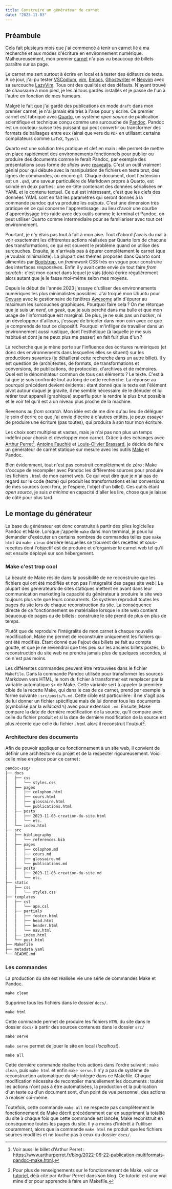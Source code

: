 ```yaml
---
title: Construire un générateur de carnet
date: "2023-11-03"
---
```


## Préambule

Cela fait plusieurs mois que j'ai commencé à tenir un carnet lié à ma recherche et aux modes d'écriture en environnement numérique.
Malheureusement, mon premier [carnet](https://cailloux.en-cours-de-construction) n'a pas vu beaucoup de billets paraître sur sa page.

Le carnet me sert surtout à écrire en local et à tester des éditeurs de texte.
À ce jour, j'ai pu tester [VSCodium](https://vscodium.com/), [vim](https://www.vim.org/), [Emacs](https://www.gnu.org/software/emacs/), [Ghostwriter](https://ghostwriter.kde.org/fr/) et [Neovim](https://neovim.io/) avec sa surcouche [LazyVim](https://www.lazyvim.org/).
Tous ont des qualités et des défauts.
N'ayant trouvé de chaussure à mon pied, je les ai tous gardés installés et je passe de l'un à l'autre en fonction de mes humeurs.

Malgré le fait que j'ai gardé des publications en mode `draft` dans mon premier carnet, je n'ai jamais été très à l'aise pour y écrire.
Ce premier carnet est fabriqué avec [Quarto](https://quarto.org/), un système _open source_ de publication scientifique et technique conçu comme une surcouche de [Pandoc](https://pandoc.org/). Pandoc est un couteau-suisse très puissant qui peut convertir ou transformer des formats de balisages entre eux (ainsi que vers du `PDF` en utilisant certains compilateurs comme `LaTeX`, `Typst`).

Quarto est une solution très pratique et clef en main : elle permet de mettre en place rapidement des environnements fonctionnels pour publier ou produire des documents comme le ferait Pandoc, par exemple des présentations sous forme de _slides_ avec [reavealjs](https://revealjs.com/).
C'est un outil vraiment génial pour qui débute avec la manipulation de fichiers en texte brut, des lignes de commandes, ou encore git.
Chaque document, dont l'extension est un `.qmd`, une saveur particulière de Markdown propre à Quarto, est scindé en deux parties : une en-tête contenant des données sérialisées en YAML et le contenu textuel.
Ce qui est intéressant, c'est que les clefs des données YAML sont en fait les paramètres qui seront donnés à la commande pandoc qui va produire les _outputs_.
C'est une dimension très pratique en ce qui concerne l'apprentissage : au lieu d'avoir une courbe d'apprentissage très raide avec des outils comme le terminal et Pandoc, on peut utiliser Quarto comme intermédiaire pour se familiariser avec tout cet environnement.

Pourtant, je n'y étais pas tout à fait à mon aise.
Tout d'abord j'avais du mal à voir exactement les différentes actions réalisées par Quarto lors de chacune des transformations, ce qui est souvent le problème quand on utilise des surcouches.
Ensuite, je n'arrivais pas à épurer complètement le carnet (que je voulais minimaliste).
La plupart des thèmes proposés dans Quarto sont alimentés par [Bootstrap](https://getbootstrap.com/), un _framework_ CSS très en vogue pour construire des interfaces _responsives_.
Enfin il y avait cette envie de tout faire _from scratch_ : c'est mon carnet dans lequel je vais (dois) écrire régulièrement alors autant que je le fasse moi-même selon mes moyens.

Depuis le début de l'année 2023 j'essaye d'utiliser des environnements numériques les plus minimalistes possibles.
J'ai troqué mon Ubuntu pour [Devuan](https://www.devuan.org/) avec le gestionnaire de fenêtres [Awesome](https://awesomewm.org/) afin d'épurer au maximum les surcouches graphiques.
Pourquoi faire cela ? On me rétorque que je suis un _nerd_, un _geek_, que je suis perché dans ma bulle et que mon usage de l'informatique est marginal.
De plus, je ne suis pas un _hacker_, ni un développeur d'ailleurs, j'essaye de bricoler dans mon coin avec ce que je comprends de tout ce dispositif.
Pourquoi m'infliger de travailler dans un environnement aussi rustique, dont l'esthétique (à laquelle je me suis habitué et dont je ne peux plus me passer) en fait fuir plus d'un ?

La recherche que je mène porte sur l'influence des écritures numériques (et donc des environnements dans lesquelles elles se situent) sur les productions savantes (je détaillerai cette recherche dans un autre billet).
Il y est question de (archi)textes, de formats, de transformations et conversions, de publications, de protocoles, d'archives et de mémoires.
Quel est le dénominateur commun de tous ces éléments ?
Le texte.
C'est à lui que je suis confronté tout au long de cette recherche.
La réponse au pourquoi précédent devient évidente : étant donné que le texte est l'élément pivot autour duquel je gravite, il me semble nécessaire de le dénuder et lui retirer tout appareil (graphique) superflu pour le rendre le plus brut possible et le voir tel qu'il est à un niveau plus proche de la machine.

Revenons au _from scratch_.
Mon idée est de me dire qu'au lieu de déléguer le soin d'écrire ce que j'ai envie d'écrire à d'autres entités, je peux essayer de produire une écriture (pas toutes), qui produira à son tour mon écriture.

Les choix sont multiples et vastes, mais je n'ai pas non plus un temps indéfini pour choisir et développer mon carnet.
Grâce à des échanges avec [Arthur Perret](https://www.arthurperret.fr/)[^1], [Antoine Fauchié](https://www.quaternum.net/) et [Louis-Olivier Brassard](https://www.lobrassard.net/), je décide de faire un générateur de carnet statique sur mesure avec les outils [Make](https://www.gnu.org/software/make/) et Pandoc.

Bien évidemment, tout n'est pas construit complètement de zéro : Make s'occupe de recompiler avec Pandoc les différentes sources pour produire les fichiers `.html` de mon carnet web.
Ce qui veut dire que je n'ai pas de regard sur le code (texte) qui produit les transformations et les conversions de mes sources (ceci fera, je l'espère, l'objet d'un billet).
Ces outils étant _open source_, je suis _a minima_ en capacité d'aller les lire, chose que je laisse de côté pour plus tard.

## Le montage du générateur

La base du générateur est donc construite à partir des piles logicielles Pandoc et Make.
Lorsque j'appelle `make` dans mon terminal, je peux lui demander d'exécuter un certains nombres de commandes telles que `make html` ou `make clean` derrière lesquelles se trouvent des recettes et sous-recettes dont l'objectif est de produire et d'organiser le carnet web tel qu'il est ensuite déployé sur son hébergement.

### Make c'est trop cool

La beauté de Make réside dans la possibilité de ne reconstruire que les fichiers qui ont été modifiés et non pas l'intégralité des pages site web !
La plupart des générateurs de sites statiques mettent en avant dans leur communication marketing la capacité du générateur à produire le site web toujours plus vite que leurs concurrents.
Ce système reproduit toutes les pages du site lors de chaque reconstruction du site.
La conséquence directe de ce fonctionnement se matérialise lorsque le site web contient beaucoup de pages ou de billets : construire le site prend de plus en plus de temps.

Plutôt que de reproduire l'intégralité de mon carnet à chaque nouvelle modification, Make me permet de reconstruire uniquement les fichiers qui ont été modifiés.
Étant donné que l'ajout des billets se fait au compte goutte, et que je ne reviendrai que très peu sur les anciens billets postés, la reconstruction du site web ne prendra jamais plus de quelques secondes, si ce n'est pas moins.

Les différentes commandes peuvent être retrouvées dans le fichier `Makefile`.
Dans la commande Pandoc utilisée pour transformer les sources Markdown vers HTML, le nom du fichier à transformer est remplacer par la variable automatique `$<` de Make.
Cette variable sert à appeler la première cible de la recette Make, qui dans le cas de ce carnet, prend par exemple la forme suivante : `src/posts/%.md`.
Cette cible est particulière : il ne s'agit pas de lui donner un fichier spécifique mais de lui donner tous les documents (symbolisé par la _wildcard_ `%`) avec pour extension `.md`.
Ensuite, Make compare la date de dernière modification de la source, qu'il compare avec celle du fichier produit et si la date de dernière modification de la source est plus récente que celle du fichier `.html` alors il reconstruit l'_output_[^2].

### Architecture des documents

Afin de pouvoir appliquer ce fonctionnement à un site web, il convient de définir une architecture du projet et de la respecter rigoureusement.
Voici celle mise en place pour ce carnet :

```bash
pandoc-ssg/
├── docs
│   ├── css
│   │   └── styles.css
│   ├── pages
│   │   ├── colophon.html
│   │   ├── cours.html
│   │   ├── glossaire.html
│   │   └── publications.html
│   ├── posts
│   │   ├── 2023-11-03-creation-du-site.html
│   │   └── etc.
│   └── index.html
├── src
│   ├── bibliography
│   │   └── references.bib
│   ├── pages
│   │   ├── colophon.md
│   │   ├── cours.md
│   │   ├── glossaire.md
│   │   └── publications.md
│   ├── posts
│   │   ├── 2023-11-03-creation-du-site.md
│   │   └── etc.
├── static
│   ├── css
│   │   └── styles.css
├── templates
│   ├── csl
│   │   └── apa.csl
│   ├── partials
│   │   ├── footer.html
│   │   ├── head.html
│   │   ├── header.html
│   │   └── nav.html
│   ├── index.html
│   └── post.html
├── Makefile
├── metadata.yaml
└── README.md
```
### Les commandes

La production du site est réalisée vie une série de commandes Make et Pandoc.

```
make clean
```
Supprime tous les fichiers dans le dossier `docs/`.

```
make html
```
Cette commande permet de produire les fichiers `HTML` du site dans le dossier `docs/` à partir des sources contenues dans le dossier `src/`

```
make serve
```
`make serve` permet de jouer le site en local (_localhost_).

```
make all
```
Cette dernière commande réalise trois actions dans l'ordre suivant : `make clean`, puis `make html` et enfin `make serve`.
Il n'y a pas de système de reconstruction automatique du site intégré dans ce Makefile.
Chaque modification nécessite de recompiler manuellement les documents : toutes les actions n'ont pas à être automatisées, la production et la publication d'un texte ou d'un document sont, d'un point de vue personnel, des actions à réaliser soi-même.

Toutefois, cette commande `make all` ne respecte pas complètement le fonctionnement de Make décrit précédemment car en supprimant la totalité du site à chaque fois que cette commande est lancée, Make reconstruit en conséquence toutes les pages du site.
Il y a moins d'intérêt à l'utiliser couramment, alors que la commande `make html` ne produit que les fichiers sources modifiés et ne touche pas à ceux du dossier `docs/`.

[^1]: Voir aussi le billet d'Arthur Perret : https://www.arthurperret.fr/blog/2022-06-22-publication-multiformats-pandoc-make.html.  
[^2]: Pour plus de renseignements sur le fonctionnement de Make, voir ce [tutoriel](https://makefiletutorial.com/), déjà cité par Arthur Perret dans son blog. Ce tutoriel est une vrai mine d'or pour apprendre à faire un Makefile.
